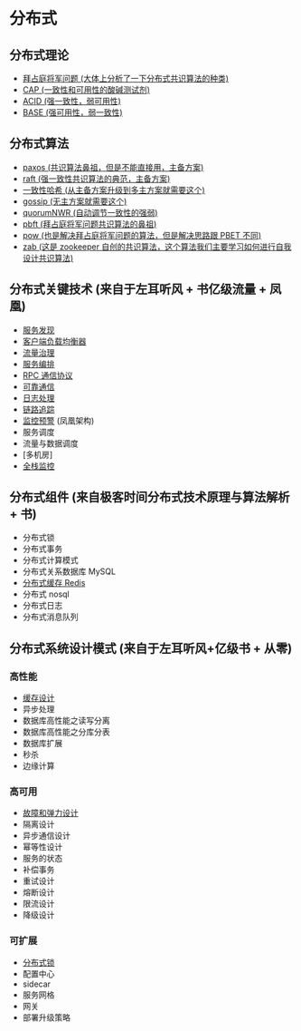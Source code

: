 <!--
 * @Author: shgopher shgopher@gmail.com
 * @Date: 2024-09-14 13:02:10
 * @LastEditors: shgopher shgopher@gmail.com
 * @LastEditTime: 2025-02-19 11:38:19
 * @FilePath: /luban/系统设计基础/分布式/README.md
 * @Description: 
 * 
 * Copyright (c) 2024 by shgopher, All Rights Reserved. 
-->
# 分布式
## 分布式理论
- [拜占庭将军问题 (大体上分析了一下分布式共识算法的种类)](./分布式理论/拜占庭将军问题/README.md)
- [CAP (一致性和可用性的酸碱测试剂)](./分布式理论/CAP/README.md)
- [ACID (强一致性，弱可用性)](./分布式理论/ACID/README.md)
- [BASE (强可用性，弱一致性)](./分布式理论/BASE/README.md)
## 分布式算法
- [paxos (共识算法鼻祖，但是不能直接用，主备方案)](./分布式算法/paxos/README.md)
- [raft (强一致性共识算法的典范，主备方案)](./分布式算法/raft/README.md)
- [一致性哈希 (从主备方案升级到多主方案就需要这个)](./分布式算法/一致性哈希/README.md)
- [gossip (无主方案就需要这个)](./分布式算法/gossip/README.md)
- [quorumNWR (自动调节一致性的强弱)](./分布式算法/quorumNWR/README.md)
- [pbft (拜占庭将军问题共识算法的鼻祖)](./分布式算法/pbft/README.md)
- [pow (也是解决拜占庭将军问题的算法，但是解决思路跟 PBET 不同)](./分布式算法/pow/README.md)
- [zab (这是 zookeeper 自创的共识算法，这个算法我们主要学习如何进行自我设计共识算法)](./分布式算法/zab/README.md)
## 分布式关键技术 (来自于左耳听风 + 书亿级流量 + 凤凰)
- [服务发现](./分布式关键技术/服务发现/README.md)
- [客户端负载均衡器](./分布式关键技术/客户端负载均衡器/README.md)
- [流量治理](./分布式关键技术/流量治理/README.md)
- [服务编排](./分布式关键技术/服务编排/README.md)
- [RPC 通信协议](./分布式关键技术/RPC通信协议/README.md)
- [可靠通信](./分布式关键技术/可靠通信/README.md)
- [日志处理](./分布式关键技术/日志处理/README.md)
- [链路追踪](./分布式关键技术/链路追踪/README.md) 
- [监控预警](./分布式关键技术/监控预警/README.md) (凤凰架构)
- 服务调度
- 流量与数据调度
- [多机房]
- [全栈监控](./分布式关键技术/全栈监控/README.md)
## 分布式组件 (来自极客时间分布式技术原理与算法解析 + 书)
- 分布式锁
- 分布式事务
- 分布式计算模式
- 分布式关系数据库 MySQL
- [分布式缓存 Redis](./分布式组件/分布式缓存/README.md)
- 分布式 nosql
- 分布式日志
- 分布式消息队列
## 分布式系统设计模式 (来自于左耳听风+亿级书 + 从零)
### 高性能
- [缓存设计](./分布式系统设计模式/高性能/缓存设计/README.md)
- 异步处理
- 数据库高性能之读写分离
- 数据库高性能之分库分表
- 数据库扩展
- 秒杀
- 边缘计算
### 高可用
- [故障和弹力设计](./分布式系统设计模式/高可用/故障和弹力设计/README.md)
- 隔离设计
- 异步通信设计
- 幂等性设计
- 服务的状态
- 补偿事务
- 重试设计
- 熔断设计
- 限流设计
- 降级设计
### 可扩展
- [分布式锁](./分布式系统设计模式/可扩展/分布式锁/README.md)
- 配置中心
- sidecar
- 服务网格
- 网关
- 部署升级策略
